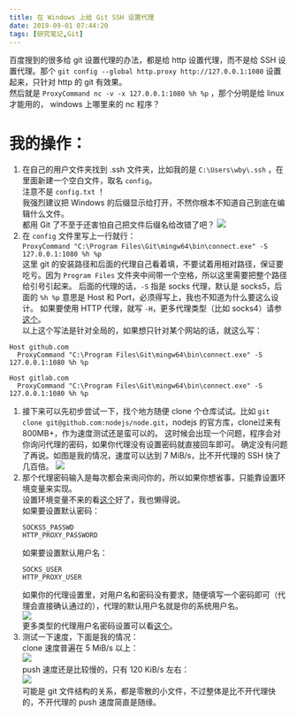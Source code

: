 ```yaml
---
title: 在 Windows 上给 Git SSH 设置代理
date: 2019-09-01 07:44:20
tags: [研究笔记,Git]
---
```

百度搜到的很多给 git 设置代理的办法，都是给 http 设置代理，而不是给 SSH 设置代理。那个 `git config --global http.proxy http://127.0.0.1:1080` 设置起来，只针对 http 的 git 有效果。  
然后就是 `ProxyCommand nc -v -x 127.0.0.1:1080 %h %p` ，那个分明是给 linux 才能用的， windows 上哪里来的 nc 程序？  

# 我的操作：  
1. 在自己的用户文件夹找到 .ssh 文件夹，比如我的是 `C:\Users\wby\.ssh` ，在里面新建一个空白文件，取名 `config`。  
   注意不是 `config.txt` ！  
   我强烈建议把 Windows 的后缀显示给打开，不然你根本不知道自己到底在编辑什么文件。  
   都用 Git 了不至于还害怕自己把文件后缀名给改错了吧？ 
   ![](https://s2.ax1x.com/2019/09/01/nSe1X9.png)  
2. 在 `config` 文件里写上一行就行：  
   `ProxyCommand "C:\Program Files\Git\mingw64\bin\connect.exe" -S 127.0.0.1:1080 %h %p`  
   这里 git 的安装路径和后面的代理自己看着填，不要试着用相对路径，保证要吃亏。因为 `Program Files` 文件夹中间带一个空格，所以这里需要把整个路径给引号引起来。  后面的代理的话，`-S` 指是 socks 代理，默认是 socks5，后面的 `%h %p` 意思是 Host 和 Port，必须得写上，我也不知道为什么要这么设计。  如果要使用 HTTP 代理，就写 `-H`，更多代理类型（比如 socks4）请参[这个](https://bitbucket.org/gotoh/connect/wiki/Home#!more-detail)。     
   以上这个写法是针对全局的，如果想只针对某个网站的话，就这么写：
```
Host github.com     
  ProxyCommand "C:\Program Files\Git\mingw64\bin\connect.exe" -S 127.0.0.1:1080 %h %p

Host gitlab.com     
  ProxyCommand "C:\Program Files\Git\mingw64\bin\connect.exe" -S 127.0.0.1:1080 %h %p
```
1. 接下来可以先初步尝试一下，找个地方随便 clone 个仓库试试。比如 `git clone git@github.com:nodejs/node.git`，nodejs 的官方库，clone过来有800MB+，作为速度测试还是蛮可以的。
   这时候会出现一个问题，程序会对你询问代理的密码，如果你代理没有设置密码就直接回车即可。
   确定没有问题了再说。如图是我的情况，速度可以达到 7 MiB/s，比不开代理的 SSH 快了几百倍。
   ![](https://s2.ax1x.com/2019/09/01/nSnuM4.png)  
2. 那个代理密码输入是每次都会来询问你的，所以如果你想省事，只能靠设置环境变量来实现。  
   设置环境变量不来的看[这个](https://www.jianshu.com/p/895f4e80305a)好了，我也懒得说。  
   如果要设置默认密码：
   ```
   SOCKS5_PASSWD
   HTTP_PROXY_PASSWORD
   ```
   如果要设置默认用户名：
   ```
   SOCKS_USER
   HTTP_PROXY_USER
   ```
   如果你的代理设置里，对用户名和密码没有要求，随便填写一个密码即可（代理会直接确认通过的），代理的默认用户名就是你的系统用户名。  
   ![](https://s2.ax1x.com/2019/09/01/nSubNt.png)  
   更多类型的代理用户名密码设置可以看[这个](https://bitbucket.org/gotoh/connect/wiki/Home#!specifying-user-name-via-environment-variables)。
3. 测试一下速度，下面是我的情况：  
   clone 速度普遍在 5 MiB/s 以上：  
   ![](https://s2.ax1x.com/2019/09/01/nSMjmQ.png)  
   push 速度还是比较慢的，只有 120 KiB/s 左右：  
   ![](https://s2.ax1x.com/2019/09/01/nSQjgK.png)  
   可能是 git 文件结构的关系，都是零散的小文件，不过整体是比不开代理快的，不开代理的 push 速度简直是随缘。  
